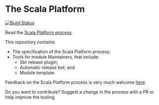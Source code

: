 # The Scala Platform
[![Build Status](http://stats.lassie.io:8001/api/badges/scalacenter/platform-staging/status.svg)](http://stats.lassie.io:8001/scalacenter/platform-staging)

Read the [Scala Platform process](https://jvican.github.io/platform-staging).

This repository contains:

* The specification of the Scala Platform process;
* Tools for module Maintainers, that include:
    * Sbt release plugin;
    * Automatic release bot; and
    * Module template.

Feedback on the Scala Platform process is very much welcome [here](https://internals.scala-lang.org/c/scala-platform).

Do you want to contribute? Suggest a change in the process with a PR or help improve the tooling.

